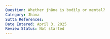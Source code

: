 ```yaml
---
Question: Whether jhāna is bodily or mental?
Category: Jhāna
Sutta References:
Date Entered: April 3, 2025
Review Status: Not started
---
```

